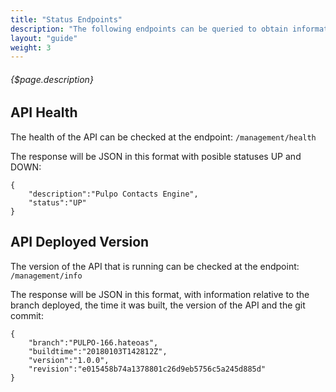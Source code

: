 ```yaml
---
title: "Status Endpoints"
description: "The following endpoints can be queried to obtain information about the status of the engine."
layout: "guide"
weight: 3
---
```


###### {$page.description}

<article id="health">

## API Health

The health of the API can be checked at the endpoint: `/management/health`

The response will be JSON in this format with posible statuses UP and DOWN:

```
{
	"description":"Pulpo Contacts Engine",
	"status":"UP"
}
```
</article>

<article id="version">

## API Deployed Version

The version of the API that is running can be checked at the endpoint: `/management/info`

The response will be JSON in this format, with information relative to the branch deployed, the time it was built, the version of the API and the git commit:

```
{
	"branch":"PULPO-166.hateoas",
	"buildtime":"20180103T142812Z",
	"version":"1.0.0",
	"revision":"e015458b74a1378801c26d9eb5756c5a245d885d"
}
```
</article>

